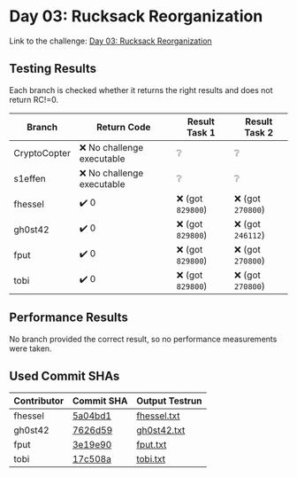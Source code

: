 # Day 03: Rucksack Reorganization

Link to the challenge: [Day 03: Rucksack Reorganization](https://adventofcode.com/2022/day/3)

## Testing Results

Each branch is checked whether it returns the right results and does not return RC!=0.

| Branch | Return Code | Result Task 1 | Result Task 2 |
| ------ | ----------- | ------------- | ------------- |
| CryptoCopter | ❌ No challenge executable | ❔ | ❔ |
| s1effen | ❌ No challenge executable | ❔ | ❔ |
| fhessel | ✔️ 0 | ❌ (got `829800`) | ❌ (got `270800`) |
| gh0st42 | ✔️ 0 | ❌ (got `829800`) | ❌ (got `246112`) |
| fput | ✔️ 0 | ❌ (got `829800`) | ❌ (got `270800`) |
| tobi | ✔️ 0 | ❌ (got `829800`) | ❌ (got `270800`) |

## Performance Results

No branch provided the correct result, so no performance measurements were taken.

## Used Commit SHAs

| Contributor | Commit SHA | Output Testrun |
| ----------- | ---------- | -------------- |
| fhessel | [5a04bd1](https://github.com/LOEWE-emergenCITY/AdventOfCode2022/tree/5a04bd105e40881b26fbf3965436e0414844e8a0/03) | [fhessel.txt](03/fhessel.txt) |
| gh0st42 | [7626d59](https://github.com/LOEWE-emergenCITY/AdventOfCode2022/tree/7626d5926caf97ee77d25ea726ca7bb1a9bafbdf/03) | [gh0st42.txt](03/gh0st42.txt) |
| fput | [3e19e90](https://github.com/LOEWE-emergenCITY/AdventOfCode2022/tree/3e19e907fab9e1a811356837cdd6b806e65c43cc/03) | [fput.txt](03/fput.txt) |
| tobi | [17c508a](https://github.com/LOEWE-emergenCITY/AdventOfCode2022/tree/17c508a8638df9bf9fdc06dd25a69f131af5f9aa/03) | [tobi.txt](03/tobi.txt) |


